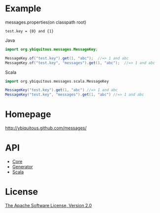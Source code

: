 Example
=======

messages.properties(on classpath root)

```
test.key = {0} and {1}
```

Java

```java
import org.ybiquitous.messages.MessageKey;

MessageKey.of("test.key").get(1, "abc");  //=> 1 and abc
MessageKey.of("test.key", "messages").get(1, "abc");  //=> 1 and abc
```

Scala

```scala
import org.ybiquitous.messages.scala.MessageKey

MessageKey("test.key").get(1, "abc") //=> 1 and abc
MessageKey("test.key", "messages").get(1, "abc") //=> 1 and abc
```

Homepage
========

http://ybiquitous.github.com/messages/

API
===

- [Core](http://ybiquitous.github.com/messages/messages-core/apidocs/)
- [Generator](http://ybiquitous.github.com/messages/messages-generator/apidocs/)
- [Scala](http://ybiquitous.github.com/messages/messages-scala/scaladocs/)

License
=======

[The Apache Software License, Version 2.0](http://www.apache.org/licenses/LICENSE-2.0.txt)
